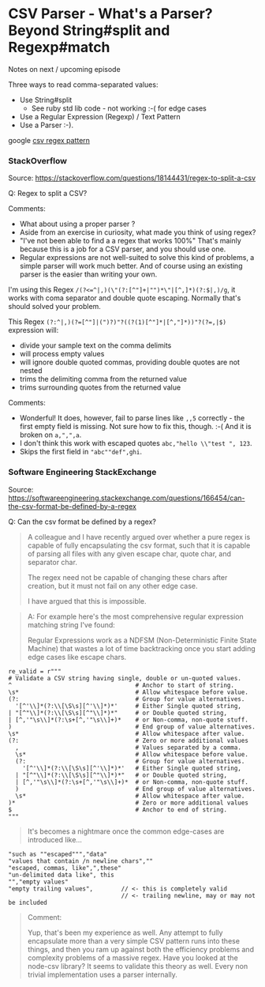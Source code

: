 # CSV Parser  - What's a Parser? Beyond String#split and Regexp#match

Notes on next / upcoming episode

Three ways to read comma-separated values:

- Use String#split
  - See ruby std lib code - not working :-( for edge cases
- Use a Regular Expression (Regexp) / Text Pattern 
- Use a Parser :-).


google [csv regex pattern](https://google.com/search?q=csv+regex+pattern)



### StackOverflow

Source: https://stackoverflow.com/questions/18144431/regex-to-split-a-csv

Q: Regex to split a CSV?


Comments:

- What about using a proper parser ? 
- Aside from an exercise in curiosity, what made you think of using regex?
- "I've not been able to find a a regex that works 100%" 
  That's mainly because this is a job for a CSV parser, and you should use one.
- Regular expressions are not well-suited to solve this kind of problems, a simple parser will work much better.
  And of course using an existing parser is the easier than writing your own.


<!-- break -->


I'm using this
Regex `/(?<=^|,)(\"(?:[^"]+|"")*\"|[^,]*)(?:$|,)/g`, 
it works with coma separator and double quote escaping. Normally that's should solved your problem.


<!-- break -->

This Regex `(?:^|,)(?=[^"]|(")?)"?((?(1)[^"]*|[^,"]*))"?(?=,|$)`
expression will:

- divide your sample text on the comma delimits
- will process empty values
- will ignore double quoted commas, providing double quotes are not nested
- trims the delimiting comma from the returned value
- trims surrounding quotes from the returned value

Comments:

- Wonderful! It does, however, fail to parse lines like `,,5` correctly - 
  the first empty field is missing. Not sure how to fix this, though. :-( And it is broken on `a,",",a`.
- I don't think this work with escaped quotes `abc,"hello \\"test ", 123`.
- Skips the first field in `"abc""def",ghi`.





### Software Engineering StackExchange


Source: https://softwareengineering.stackexchange.com/questions/166454/can-the-csv-format-be-defined-by-a-regex

Q: Can the csv format be defined by a regex?

> A colleague and I have recently argued over whether a pure regex is capable of fully encapsulating the csv format, 
> such that it is capable of parsing all files with any given escape char, quote char, and separator char.
>
> The regex need not be capable of changing these chars after creation, but it must not fail on any other edge case.
>
> I have argued that this is impossible. 



> A: For example here's the most comprehensive regular expression matching string I've found:
>
> Regular Expressions work as a NDFSM (Non-Deterministic Finite State Machine) 
> that wastes a lot of time backtracking once you start adding edge cases like escape chars.


```
re_valid = r"""
# Validate a CSV string having single, double or un-quoted values.
^                                   # Anchor to start of string.
\s*                                 # Allow whitespace before value.
(?:                                 # Group for value alternatives.
  '[^'\\]*(?:\\[\S\s][^'\\]*)*'     # Either Single quoted string,
| "[^"\\]*(?:\\[\S\s][^"\\]*)*"     # or Double quoted string,
| [^,'"\s\\]*(?:\s+[^,'"\s\\]+)*    # or Non-comma, non-quote stuff.
)                                   # End group of value alternatives.
\s*                                 # Allow whitespace after value.
(?:                                 # Zero or more additional values
  ,                                 # Values separated by a comma.
  \s*                               # Allow whitespace before value.
  (?:                               # Group for value alternatives.
    '[^'\\]*(?:\\[\S\s][^'\\]*)*'   # Either Single quoted string,
  | "[^"\\]*(?:\\[\S\s][^"\\]*)*"   # or Double quoted string,
  | [^,'"\s\\]*(?:\s+[^,'"\s\\]+)*  # or Non-comma, non-quote stuff.
  )                                 # End group of value alternatives.
  \s*                               # Allow whitespace after value.
)*                                  # Zero or more additional values
$                                   # Anchor to end of string.
"""
```

> It's becomes a nightmare once the common edge-cases are introduced like...

```
"such as ""escaped""","data"
"values that contain /n newline chars",""
"escaped, commas, like",",these"
"un-delimited data like", this
"","empty values"
"empty trailing values",        // <- this is completely valid
                                // <- trailing newline, may or may not be included
```

> Comment:
>
> Yup, that's been my experience as well. Any attempt to fully encapsulate more than a very simple CSV pattern
> runs into these things, and then you ram up against both the efficiency problems and complexity problems of a massive regex.
> Have you looked at the node-csv library? It seems to validate this theory as well.
> Every non trivial implementation uses a parser internally. 




